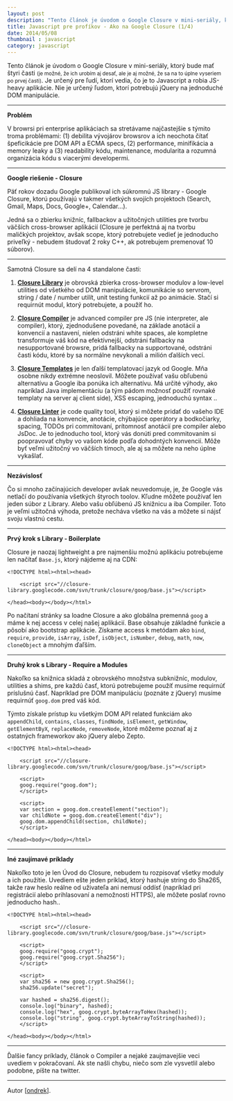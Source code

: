 ```yaml
---
layout: post
description: "Tento článok je úvodom o Google Closure v mini-seriály, ktorý bude mať štyri časti (je možné, že …"
title: Javascript pre profíkov - Ako na Google Closure (1/4)
date: 2014/05/08
thumbnail : javascript
category: javascript
---
```


Tento článok je úvodom o Google Closure v mini-seriály, ktorý bude mať štyri časti <small>(je možné, že ich urobím aj
desať, ale je aj možné, že sa na to úplne vyseriem po prvej časti)</small>. Je určený pre ľudí, ktorí vedia, čo je to
Javascript a robia JS-heavy aplikácie. Nie je určený ľudom, ktorí potrebujú jQuery na jednoduché DOM manipulácie.

---

**Problém**

V browrsi pri enterprise aplikáciach sa stretávame najčastejšie s týmito troma problémami: (1) debilita vývojárov
browsrov a ich neochota čítať špeficikácie pre DOM API a ECMA specs, (2) performance, minifikácia a memory leaky a
(3) readability kódu, maintenance, modularita a rozumná organizácia kódu s viacerými developermi.

---

**Google riešenie - Closure**

Päť rokov dozadu Google publikoval ich súkromnú JS library - Google Closure, ktorú používajú v takmer všetkých svojích
projektoch (Search, Gmail, Maps, Docs, Google+, Calendar...).

Jedná sa o zbierku knižníc, fallbackov a užitočných utilities pre tvorbu väčších cross-browser aplikácií (Closure je
perfektná aj na tvorbu maličkých projektov, avšak scope, ktorý potrebujete vedieť je jednoducho priveľký - nebudem
študovať 2 roky C++, ak potrebujem premenovať 10 súborov).

---

Samotná Closure sa delí na 4 standalone časti:

1. **[Closure Library][0]** je obrovská zbierka cross-browser modulov a low-level utilities od všetkého od DOM
manipulácie, komunikácie so servrom, string / date / number utilít, unit testing funkcií až po animácie. Stačí si
requirnút modul, ktorý potrebujete, a použíť ho.

2. **[Closure Compiler][1]** je advanced compiler pre JS (nie interpreter, ale compiler), ktorý, zjednodušene povedané,
na základe anotácií a konvencií a nastavení, nielen odstráni white spaces, ale kompletne transformuje váš kód na
efektívnejší, odstráni fallbacky na nesupportované browsre, pridá fallbacky na supportované, odstráni časti kódu,
ktoré by sa normálne nevykonali a milión ďalších vecí.

3. **[Closure Templates][2]** je len ďalší templatovací jazyk od Google. Mňa osobne nikdy extrémne neoslovil. Môžete
používať vašu obľubenú alternatívu a Google iba ponúka ich alternatívu. Má určité výhody, ako napríklad Java
implementáciu (a tým pádom možnosť použíť rovnaké templaty na server aj client side), XSS escaping, jednoduchú syntax ..

4. **[Closure Linter][3]** je code quality tool, ktorý si môžete pridať do vašeho IDE a dohliada na konvencie, anotácie,
chýbajúce operátory a bodkočiarky, spacing, TODOs pri commitovaní, prítomnosť anotácií pre compiler alebo JsDoc. Je
to jednoducho tool, ktorý vás donúti pred commitovaním si poopravovať chyby vo vašom kóde podľa dohodntých konvencií.
Môže byť veľmi užitočný vo väčších tímoch, ale aj sa môžete na neho úplne vykašlať.

---

**Nezávislosť**

Čo si mnoho začínajúcich developer avšak neuvedomuje, je, že Google vás netlačí do používania všetkých štyroch toolov.
Kľudne môžete používať len jeden súbor z Library. Alebo vašu obľúbenú JS knižnicu a iba Compiler. Toto je veľmi užitočná
výhoda, pretože necháva všetko na vás a môžete si nájsť svoju vlastnú cestu.

---

**Prvý krok s Library - Boilerplate**

Closure je naozaj lightweight a pre najmenšiu možnú aplikáciu potrebujeme len načítať `Base.js`, ktorý nájdeme aj na CDN:

    <!DOCTYPE html><html><head>

	    <script src="//closure-library.googlecode.com/svn/trunk/closure/goog/base.js"></script>

    </head><body></body></html>

Po načítaní stránky sa loadne Closure a ako globálna premenná `goog` a máme k nej access v celej našej aplikácií. Base
obsahuje základné funkcie a pôsobí ako bootstrap aplikácie. Získame access k metódam ako `bind`, `require`, `provide`,
`isArray`, `isDef`, `isObject`, `isNumber`, `debug`, `math`, `now`, `cloneObject` a mnohým ďaľším.

---

**Druhý krok s Library - Require a Modules**

Nakoľko sa knižnica skladá z obrovského množstva subknižníc, modulov, utilities a shims, pre každú časť, ktorú
potrebujeme použíť musíme requirnúť príslušnú časť. Napríklad pre DOM manipuláciu (poznáte z jQuery) musíme requirnúť
`goog.dom` pred váš kód.

Týmto získale prístup ku všetkým DOM API related funkciám ako `appendChild`, `contains`, `classes`, `findNode`,
`isElement`, `getWindow`, `getElementByX`, `replaceNode`, `removeNode`, ktoré môžeme poznať aj z ostatných frameworkov
ako jQuery alebo Zepto.

    <!DOCTYPE html><html><head>

	    <script src="//closure-library.googlecode.com/svn/trunk/closure/goog/base.js"></script>

	    <script>
	    goog.require("goog.dom");
	    </script>

 	    <script>
 	    var section = goog.dom.createElement("section");
 	    var childNote = goog.dom.createElement("div");
 	    goog.dom.appendChild(section, childNote);
	    </script>

    </head><body></body></html>

---

**Iné zaujímavé príklady**

Nakoľko toto je len Úvod do Closure, nebudem tu rozpisovať všetky moduly a ich použítie. Uvediem ešte jeden príklad,
ktorý hashuje string do Sha265, takže raw heslo reálne od uživateľa ani nemusí oddísť (napríklad pri registrácií alebo
prihlasovaní a nemožnosti HTTPS), ale môžete poslať rovno jednoducho hash..

    <!DOCTYPE html><html><head>

	    <script src="//closure-library.googlecode.com/svn/trunk/closure/goog/base.js"></script>

	    <script>
	    goog.require("goog.crypt");
	    goog.require("goog.crypt.Sha256");
	    </script>

	    <script>
	    var sha256 = new goog.crypt.Sha256();
	    sha256.update("secret");

	    var hashed = sha256.digest();
	    console.log("binary", hashed);
	    console.log("hex", goog.crypt.byteArrayToHex(hashed));
	    console.log("string", goog.crypt.byteArrayToString(hashed));
	    </script>

    </head><body></body></html>

---

Ďalšie fancy príklady, článok o Compiler a nejaké zaujmavejšie veci uvediem v pokračovaní. Ak ste našli chybu, niečo
som zle vysvetlil alebo podobne, píšte na twitter.

---

Autor [[ondrek](http://twitter.com/ondrek)].

 [0]: https://developers.google.com/closure/library/
 [1]: https://developers.google.com/closure/compiler/
 [2]: https://developers.google.com/closure/templates/
 [3]: https://developers.google.com/closure/utilities/